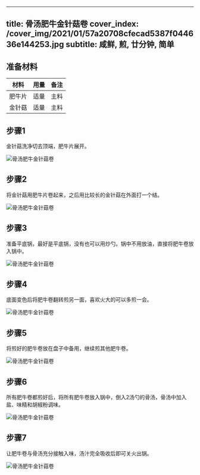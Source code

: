 
---
title: 骨汤肥牛金针菇卷
cover_index: /cover_img/2021/01/57a20708cfecad5387f044636e144253.jpg
subtitle: 咸鲜, 煎, 廿分钟, 简单
---

## 准备材料

| 材料     | 用量 | 备注|
| ------- | ----- | --- |
| 肥牛片 | 适量| 主料 |
| 金针菇 | 适量| 主料 |

## 步骤1

金针菇洗净切去顶端，肥牛片展开。

![骨汤肥牛金针菇卷](https://i8.meishichina.com/attachment/recipe/201010/201010082133501.JPG?x-oss-process=style/p320) 

## 步骤2

将金针菇用肥牛片卷起来，之后用比较长的金针菇在外面打一个结。

![骨汤肥牛金针菇卷](https://i8.meishichina.com/attachment/recipe/201010/201010082134079.JPG?x-oss-process=style/p320) 

## 步骤3

准备平底锅，最好是平底锅，没有也可以用炒勺。锅中不用放油，直接将肥牛卷放入锅中。

![骨汤肥牛金针菇卷](https://i8.meishichina.com/attachment/recipe/201010/201010082134337.JPG?x-oss-process=style/p320) 

## 步骤4

底面变色后将肥牛卷翻转煎另一面，喜欢火大的可以多煎一会。

![骨汤肥牛金针菇卷](https://i8.meishichina.com/attachment/recipe/201010/201010082134502.JPG?x-oss-process=style/p320) 

## 步骤5

将煎好的肥牛卷放在盘子中备用，继续煎其他肥牛卷。

![骨汤肥牛金针菇卷](https://i8.meishichina.com/attachment/recipe/201010/201010082135139.JPG?x-oss-process=style/p320) 

## 步骤6

所有肥牛卷都煎好后，将所有肥牛卷放入锅中，倒入2汤勺的骨汤，骨汤中加入盐、味精和胡椒粉调味。

![骨汤肥牛金针菇卷](https://i8.meishichina.com/attachment/recipe/201010/201010082135389.JPG?x-oss-process=style/p320) 

## 步骤7

让肥牛卷与骨汤充分接触入味，汤汁完全吸收后即可关火出锅。

![骨汤肥牛金针菇卷](https://i8.meishichina.com/attachment/recipe/201010/201010082136028.JPG?x-oss-process=style/p320) 

